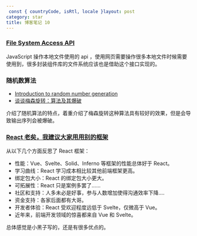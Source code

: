 ```yaml
---
 const { countryCode, isRtl, locale }layout: post
category: star
title: 博客笔记 10
---
```


### [File System Access API](https://developer.mozilla.org/en-US/docs/Web/API/File_System_Access_API)

JavaScript 操作本地文件使用的 api ，使用网页需要操作很多本地文件时候需要使用到，很多封装组件库的文件系统应该也是借助这个接口实现的。

### 随机数算法

- [Introduction to random number generation](https://www.learncpp.com/cpp-tutorial/introduction-to-random-number-generation/)
- [谈谈梅森旋转：算法及其爆破](https://liam.page/2018/01/12/Mersenne-twister/)

介绍了随机算法的特点，着重介绍了梅森旋转这种算法具有较好的效果，但是会导致输出序列会被爆破。

### [React 老矣，我建议大家用用别的框架](https://www.infoq.cn/article/YZMFbo42uyHdps9WiQif)

从以下几个方面反思了 React 框架：

- 性能：Vue、Svelte、Solid、Inferno 等框架的性能总体好于 React。
- 学习曲线：React 学习成本相比较其他前端框架更高。
- 绑定包大小：React 的绑定包大小更大。
- 可拓展性：React 只是案例多罢了......
- 社区和支持：人多未必是好事，参与人数增加使得沟通效率下降....
- 资金支持：各家后面都有大哥。
- 开发者体验：React 受欢迎程度远低于 Svelte，仅微高于 Vue。
- 近年来，前端开发领域的惊喜都来自 Vue 和 Svelte。

总体感觉是小黑子写的，还是有很多优点的。

